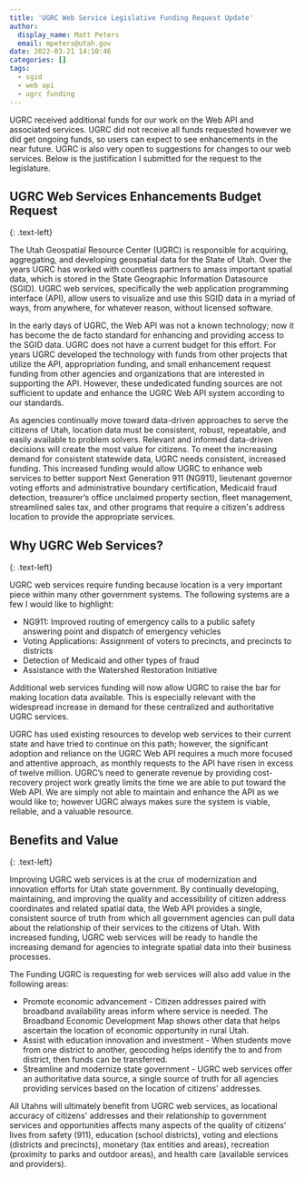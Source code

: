 ```yaml
---
title: 'UGRC Web Service Legislative Funding Request Update'
author:
  display_name: Matt Peters
  email: mpeters@utah.gov
date: 2022-03-21 14:10:46
categories: []
tags:
  - sgid
  - web api
  - ugrc funding
---
```


UGRC received additional funds for our work on the Web API and associated services. UGRC did not receive all funds requested however we did get ongoing funds, so users can expect to see enhancements in the near future. UGRC is also very open to suggestions for changes to our web services. Below is the justification I submitted for the request to the legislature.

## UGRC Web Services Enhancements Budget Request
{: .text-left}

The Utah Geospatial Resource Center (UGRC) is responsible for acquiring, aggregating, and developing geospatial data for the State of Utah. Over the years UGRC has worked with countless partners to amass important spatial data, which is stored in the State Geographic Information Datasource (SGID). UGRC web services, specifically the web application programming interface (API), allow users to visualize and use this SGID data in a myriad of ways, from anywhere, for whatever reason, without licensed software. 

In the early days of UGRC, the Web API was not a known technology; now it has become the de facto standard for enhancing and providing access to the SGID data. UGRC does not have a current budget for this effort. For years UGRC developed the technology with funds from other projects that utilize the API, appropriation funding, and small enhancement request funding from other agencies and organizations that are interested in supporting the API. However, these undedicated funding sources are not sufficient to update and enhance the UGRC Web API system according to our standards.

As agencies continually move toward data-driven approaches to serve the citizens of Utah, location data must be consistent, robust, repeatable, and easily available to problem solvers. Relevant and informed data-driven decisions will create the most value for citizens. To meet the increasing demand for consistent statewide data, UGRC needs consistent, increased funding. This increased funding would allow UGRC to enhance web services to better support Next Generation 911 (NG911), lieutenant governor voting efforts and administrative boundary certification, Medicaid fraud detection, treasurer’s office unclaimed property section, fleet management, streamlined sales tax, and other programs that require a citizen's address location to provide the appropriate services.

## Why UGRC Web Services?
{: .text-left}

UGRC web services require funding because location is a very important piece within many other government systems. The following systems are a few I would like to highlight:

- NG911: Improved routing of emergency calls to a public safety answering point and dispatch of emergency vehicles
- Voting Applications: Assignment of voters to precincts, and precincts to districts 
- Detection of Medicaid and other types of fraud
- Assistance with the Watershed Restoration Initiative 

Additional web services funding will now allow UGRC to raise the bar for making location data available. This is especially relevant with the widespread increase in demand for these centralized and authoritative UGRC services. 

UGRC has used existing resources to develop web services to their current state and have tried to continue on this path; however, the significant adoption and reliance on the UGRC Web API requires a much more focused and attentive approach, as monthly requests to the API have risen in excess of twelve million. UGRC’s need to generate revenue by providing cost-recovery project work greatly limits the time we are able to put toward the Web API. We are simply not able to maintain and enhance the API as we would like to; however UGRC always makes sure the system is viable, reliable, and a valuable resource.

## Benefits and Value
{: .text-left}

Improving UGRC web services is at the crux of modernization and innovation efforts for Utah state government. By continually developing, maintaining, and improving the quality and accessibility of citizen address coordinates and related spatial data, the Web API provides a single, consistent source of truth from which all government agencies can pull data about the relationship of their services to the citizens of Utah. With increased funding, UGRC web services will be ready to handle the increasing demand for agencies to integrate spatial data into their business processes. 

The Funding UGRC is requesting for web services will also add value in the following areas: 

- Promote economic advancement - Citizen addresses paired with broadband availability areas inform where service is needed. The Broadband Economic Development Map shows other data that helps ascertain the location of economic opportunity in rural Utah.
- Assist with education innovation and investment - When students move from one district to another, geocoding helps identify the to and from district, then funds can be transferred.
- Streamline and modernize state government - UGRC web services offer an authoritative data source, a single source of truth for all agencies providing services based on the location of citizens' addresses.

All Utahns will ultimately benefit from UGRC web services, as locational accuracy of citizens' addresses and their relationship to government services and opportunities affects many aspects of the quality of citizens’ lives from safety (911), education (school districts), voting and elections (districts and precincts), monetary (tax entities and areas), recreation (proximity to parks and outdoor areas), and health care (available services and providers).  
